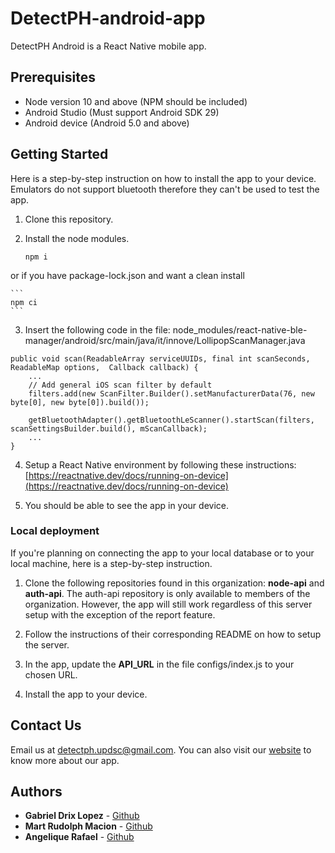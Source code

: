 # DetectPH-android-app
DetectPH Android is a React Native mobile app.

## Prerequisites
* Node version 10 and above (NPM should be included)
* Android Studio (Must support Android SDK 29)
* Android device (Android 5.0 and above)

## Getting Started
Here is a step-by-step instruction on how to install the app to your device. Emulators do not support bluetooth therefore they can't be used to test the app.

1) Clone this repository.

2) Install the node modules.

	```
	npm i
	```

or if you have package-lock.json and want a clean install

	```
	npm ci
	```
3) Insert the following code in the file: node_modules/react-native-ble-manager/android/src/main/java/it/innove/LollipopScanManager.java

```
public void scan(ReadableArray serviceUUIDs, final int scanSeconds, ReadableMap options,  Callback callback) {
	...
	// Add general iOS scan filter by default
	filters.add(new ScanFilter.Builder().setManufacturerData(76, new byte[0], new byte[0]).build());

	getBluetoothAdapter().getBluetoothLeScanner().startScan(filters, scanSettingsBuilder.build(), mScanCallback);
	...
}
```

4) Setup a React Native environment by following these instructions: [https://reactnative.dev/docs/running-on-device](https://reactnative.dev/docs/running-on-device)

5) You should be able to see the app in your device.


### Local deployment
If you're planning on connecting the app to your local database or to your local machine, here is a step-by-step instruction.

1) Clone the following repositories found in this organization: **node-api** and **auth-api**. The auth-api repository is only available to members of the organization. However, the app will still work regardless of this server setup with the exception of the report feature.

2) Follow the instructions of their corresponding README on how to setup the server.

3) In the app, update the **API_URL** in the file configs/index.js to your chosen URL.

4) Install the app to your device.


## Contact Us
Email us at [detectph.updsc@gmail.com](mailto:detectph.updsc@gmail.com).
You can also visit our [website](https://www.detectph.com) to know more about our app.


## Authors
* **Gabriel Drix Lopez** - [Github](https://github.com/gabrielslach)
* **Mart Rudolph Macion** - [Github](https://github.com/trmartmacion)
* **Angelique Rafael** - [Github](https://github.com/JelloJill)
